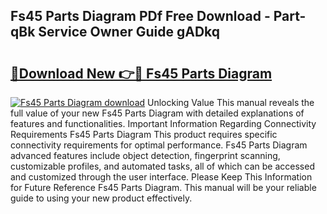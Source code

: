 ## Fs45 Parts Diagram PDf Free Download - Part-qBk Service Owner Guide gADkq

# <h2><a href="http://dft1os.blite.top/?on=Fs45+Parts+Diagram">🔗Download New 👉🔴 Fs45 Parts Diagram</a></h2>

[![Fs45 Parts Diagram download](https://i.imgur.com/lujVjoI.png)](http://dft1os.blite.top/?on=Fs45+Parts+Diagram)
Unlocking Value This manual reveals the full value of your new Fs45 Parts Diagram with detailed explanations of features and functionalities. Important Information Regarding Connectivity Requirements Fs45 Parts Diagram This product requires specific connectivity requirements for optimal performance. Fs45 Parts Diagram advanced features include object detection, fingerprint scanning, customizable profiles, and automated tasks, all of which can be accessed and customized through the user interface. Please Keep This Information for Future Reference Fs45 Parts Diagram. This manual will be your reliable guide to using your new product effectively.
